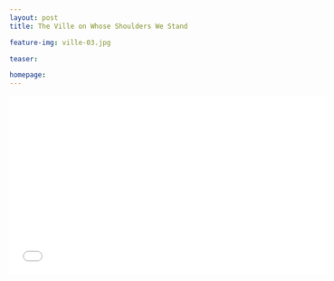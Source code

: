 ```yaml
---
layout: post
title: The Ville on Whose Shoulders We Stand

feature-img: ville-03.jpg

teaser:

homepage:
---
```


<iframe width="560" height="315" src="//www.youtube.com/embed/fo44GL6QC_M?rel=0" frameborder="0" allowfullscreen></iframe>
